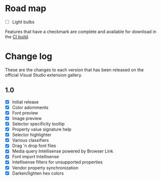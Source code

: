 # Road map

- [ ] Light bulbs

Features that have a checkmark are complete and available for
download in the
[CI build](http://vsixgallery.com/extension/0020efc9-e999-4e6f-a2b6-604127f480bc/).

# Change log

These are the changes to each version that has been released
on the official Visual Studio extension gallery.

## 1.0

- [x] Initial release
- [x] Color adornments
- [x] Font preview
- [x] Image preview
- [x] Selector specificity tooltip
- [x] Property value signature help
- [x] Selector highlighter
- [x] Various classifiers
- [x] Drag 'n drop font files
- [x] Media query Intellisense powered by Browser Link
- [x] Font import Intellisense
- [x] Intellisense filters for unsupported properties
- [x] Vendor property synchronization
- [x] Darken/lighten hex colors